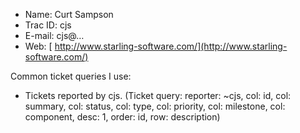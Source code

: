- Name: Curt Sampson
- Trac ID: cjs 
- E-mail: cjs@… 
- Web: [ http://www.starling-software.com/](http://www.starling-software.com/)


Common ticket queries I use:


- Tickets reported by cjs. (Ticket query: reporter: \~cjs, col: id, col: summary, col: status, col: type, col: priority, col: milestone, col: component, desc: 1, order: id, row: description)
